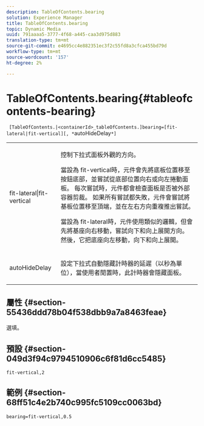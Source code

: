 ```yaml
---
description: TableOfContents.bearing
solution: Experience Manager
title: TableOfContents.bearing
topic: Dynamic Media
uuid: 791aaaa5-3777-4f68-a445-caa3d975d883
translation-type: tm+mt
source-git-commit: e4695cc4e882351ec3f2c55fd8a3cfca455bd79d
workflow-type: tm+mt
source-wordcount: '157'
ht-degree: 2%

---
```



# TableOfContents.bearing{#tableofcontents-bearing}

` [TableOfContents.|<containerId>_tableOfContents.]bearing=[fit-lateral|fit-vertical][, *`autoHideDelay`*]`

<table id="table_5151E6EA076C4AAD8D952A09E1F17C44"> 
 <tbody> 
  <tr> 
   <td> <p> <span class="codeph"> fit-lateral|fit-vertical</span> </p> </td> 
   <td> <p> 控制下拉式面板外觀的方向。 </p> <p>當設為<span class="codeph"> fit-vertical</span>時，元件會先將底板位置移至按鈕底部，並嘗試從底部位置向右或向左捲動面板。 每次嘗試時，元件都會檢查面板是否被外部容器剪裁。 如果所有嘗試都失敗，元件會嘗試將基板位置移至頂端，並在左右方向重複推出嘗試。 </p> <p>當設為<span class="codeph"> fit-lateral</span>時，元件使用類似的邏輯，但會先將基座向右移動，嘗試向下和向上展開方向。 然後，它把底座向左移動，向下和向上展開。 </p> </td> 
  </tr> 
  <tr> 
   <td> <p> <span class="codeph"><span class="varname"> autoHideDelay</span></span> </p> </td> 
   <td> <p> 設定下拉式自動隱藏計時器的延遲（以秒為單位），當使用者閒置時，此計時器會隱藏面板。 </p> </td> 
  </tr> 
 </tbody> 
</table>

## 屬性 {#section-55436ddd78b04f538dbb9a7a8463feae}

選填。

## 預設 {#section-049d3f94c9794510906c6f81d6cc5485}

`fit-vertical,2`

## 範例 {#section-68ff51c4e2b740c995fc5109cc0063bd}

`bearing=fit-vertical,0.5`
